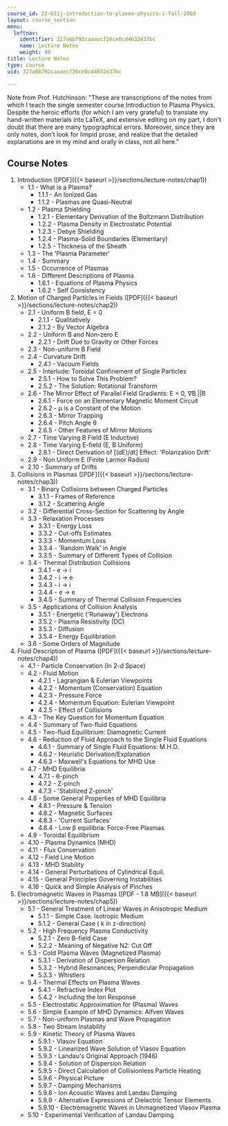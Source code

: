 ```yaml
---
course_id: 22-611j-introduction-to-plasma-physics-i-fall-2003
layout: course_section
menu:
  leftnav:
    identifier: 327a6b792caaaecf26ce0cd4632437bc
    name: Lecture Notes
    weight: 40
title: Lecture Notes
type: course
uid: 327a6b792caaaecf26ce0cd4632437bc

---
```


Note from Prof. Hutchinson: "These are transcriptions of the notes from which I teach the single semester course Introduction to Plasma Physics. Despite the heroic efforts (for which I am very grateful) to translate my hand-written materials into LaTeX, and extensive editing on my part, I don't doubt that there are many typographical errors. Moreover, since they are only notes, don't look for limpid prose, and realize that the detailed explanations are in my mind and orally in class, not all here."

Course Notes
------------

1.  Introduction ([PDF]({{< baseurl >}}/sections/lecture-notes/chap1))
    *   1.1 - What is a Plasma?
        *   1.1.1 - An Ionized Gas
        *   1.1.2 - Plasmas are Quasi-Neutral
    *   1.2 - Plasma Shielding
        *   1.2.1 - Elementary Derivation of the Boltzmann Distribution
        *   1.2.2 - Plasma Density in Electrostatic Potential
        *   1.2.3 - Debye Shielding
        *   1.2.4 - Plasma-Solid Boundaries (Elementary)
        *   1.2.5 - Thickness of the Sheath
    *   1.3 - The 'Plasma Parameter'
    *   1.4 - Summary
    *   1.5 - Occurrence of Plasmas
    *   1.6 - Different Descriptions of Plasma
        *   1.6.1 - Equations of Plasma Physics
        *   1.6.2 - Self Consistency
2.  Motion of Charged Particles in Fields ([PDF]({{< baseurl >}}/sections/lecture-notes/chap2))
    *   2.1 - Uniform B field, E = 0
        *   2.1.1 - Qualitatively
        *   2.1.2 - By Vector Algebra
    *   2.2 - Uniform B and Non-zero E
        *   2.2.1 - Drift Due to Gravity or Other Forces
    *   2.3 - Non-uniform B Field
    *   2.4 - Curvature Drift
        *   2.4.1 - Vacuum Fields
    *   2.5 - Interlude: Toroidal Confinement of Single Particles
        *   2.5.1 - How to Solve This Problem?
        *   2.5.2 - The Solution: Rotational Transform
    *   2.6 - The Mirror Effect of Parallel Field Gradients: E = 0, ∇B ||B
        *   2.6.1 - Force on an Elementary Magnetic Moment Circuit
        *   2.6.2 - μ is a Constant of the Motion
        *   2.6.3 - Mirror Trapping
        *   2.6.4 - Pitch Angle θ
        *   2.6.5 - Other Features of Mirror Motions
    *   2.7 - Time Varying B Field (E Inductive)
    *   2.8 - Time Varying E-field (E, B Uniform)
        *   2.8.1 - Direct Derivation of \[(dE)/dt\] Effect: 'Polarization Drift'
    *   2.9 - Non Uniform E (Finite Larmor Radius)
    *   2.10 - Summary of Drifts
3.  Collisions in Plasmas ([PDF]({{< baseurl >}}/sections/lecture-notes/chap3))
    *   3.1 - Binary Collisions between Charged Particles
        *   3.1.1 - Frames of Reference
        *   3.1.2 - Scattering Angle
    *   3.2 - Differential Cross-Section for Scattering by Angle
    *   3.3 - Relaxation Processes
        *   3.3.1 - Energy Loss
        *   3.3.2 - Cut-offs Estimates
        *   3.3.3 - Momentum Loss
        *   3.3.4 - 'Random Walk' in Angle
        *   3.3.5 - Summary of Different Types of Collision
    *   3.4 - Thermal Distribution Collisions
        *   3.4.1 - e → i
        *   3.4.2 - i → e
        *   3.4.3 - i → i
        *   3.4.4 - e → e
        *   3.4.5 - Summary of Thermal Collision Frequencies
    *   3.5 - Applications of Collision Analysis
        *   3.5.1 - Energetic ('Runaway') Electrons
        *   3.5.2 - Plasma Resistivity (DC)
        *   3.5.3 - Diffusion
        *   3.5.4 - Energy Equilibration
    *   3.6 - Some Orders of Magnitude
4.  Fluid Description of Plasma ([PDF]({{< baseurl >}}/sections/lecture-notes/chap4))
    *   4.1 - Particle Conservation (In 2-d Space)
    *   4.2 - Fluid Motion
        *   4.2.1 - Lagrangian & Eulerian Viewpoints
        *   4.2.2 - Momentum (Conservation) Equation
        *   4.2.3 - Pressure Force
        *   4.2.4 - Momentum Equation: Eulerian Viewpoint
        *   4.2.5 - Effect of Collisions
    *   4.3 - The Key Question for Momentum Equation
    *   4.4 - Summary of Two-fluid Equations
    *   4.5 - Two-fluid Equilibrium: Diamagnetic Current
    *   4.6 - Reduction of Fluid Approach to the Single Fluid Equations
        *   4.6.1 - Summary of Single Fluid Equations: M.H.D.
        *   4.6.2 - Heuristic Derivation/Explanation
        *   4.6.3 - Maxwell's Equations for MHD Use
    *   4.7 - MHD Equilibria
        *   4.7.1 - θ-pinch
        *   4.7.2 - Z-pinch
        *   4.7.3 - 'Stabilized Z-pinch'
    *   4.8 - Some General Properties of MHD Equilibria
        *   4.8.1 - Pressure & Tension
        *   4.8.2 - Magnetic Surfaces
        *   4.8.3 - 'Current Surfaces'
        *   4.8.4 - Low β equilibria: Force-Free Plasmas
    *   4.9 - Toroidal Equilibrium
    *   4.10 - Plasma Dynamics (MHD)
    *   4.11 - Flux Conservation
    *   4.12 - Field Line Motion
    *   4.13 - MHD Stability
    *   4.14 - General Perturbations of Cylindrical Equil.
    *   4.15 - General Principles Governing Instabilities
    *   4.16 - Quick and Simple Analysis of Pinches
5.  Electromagnetic Waves in Plasmas ([PDF - 1.8 MB]({{< baseurl >}}/sections/lecture-notes/chap5))
    *   5.1 - General Treatment of Linear Waves in Anisotropic Medium
        *   5.1.1 - Simple Case. Isotropic Medium
        *   5.1.2 - General Case ( k in z-direction)
    *   5.2 - High Frequency Plasma Conductivity
        *   5.2.1 - Zero B-field Case
        *   5.2.2 - Meaning of Negative N2: Cut Off
    *   5.3 - Cold Plasma Waves (Magnetized Plasma)
        *   5.3.1 - Derivation of Dispersion Relation
        *   5.3.2 - Hybrid Resonances; Perpendicular Propagation
        *   5.3.3 - Whistlers
    *   5.4 - Thermal Effects on Plasma Waves
        *   5.4.1 - Refractive Index Plot
        *   5.4.2 - Including the Ion Response
    *   5.5 - Electrostatic Approximation for (Plasma) Waves
    *   5.6 - Simple Example of MHD Dynamics: Alfven Waves
    *   5.7 - Non-uniform Plasmas and Wave Propagation
    *   5.8 - Two Stream Instability
    *   5.9 - Kinetic Theory of Plasma Waves
        *   5.9.1 - Vlasov Equation
        *   5.9.2 - Linearized Wave Solution of Vlasov Equation
        *   5.9.3 - Landau's Original Approach (1946)
        *   5.9.4 - Solution of Dispersion Relation
        *   5.9.5 - Direct Calculation of Collisionless Particle Heating
        *   5.9.6 - Physical Picture
        *   5.9.7 - Damping Mechanisms
        *   5.9.8 - Ion Acoustic Waves and Landau Damping
        *   5.9.9 - Alternative Expressions of Dielectric Tensor Elements
        *   5.9.10 - Electromagnetic Waves in Unmagnetized Vlasov Plasma
    *   5.10 - Experimental Verification of Landau Damping